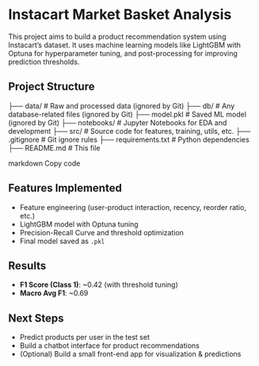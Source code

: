 # Instacart Market Basket Analysis

This project aims to build a product recommendation system using Instacart’s dataset. It uses machine learning models like LightGBM with Optuna for hyperparameter tuning, and post-processing for improving prediction thresholds.

## Project Structure

├── data/ # Raw and processed data (ignored by Git)
├── db/ # Any database-related files (ignored by Git)
├── model.pkl # Saved ML model (ignored by Git)
├── notebooks/ # Jupyter Notebooks for EDA and development
├── src/ # Source code for features, training, utils, etc.
├── .gitignore # Git ignore rules
├── requirements.txt # Python dependencies
├── README.md # This file

markdown
Copy code

## Features Implemented

- Feature engineering (user-product interaction, recency, reorder ratio, etc.)
- LightGBM model with Optuna tuning
- Precision-Recall Curve and threshold optimization
- Final model saved as `.pkl`

## Results

- **F1 Score (Class 1)**: ~0.42 (with threshold tuning)
- **Macro Avg F1**: ~0.69

## Next Steps

- Predict products per user in the test set
- Build a chatbot interface for product recommendations
- (Optional) Build a small front-end app for visualization & predictions
